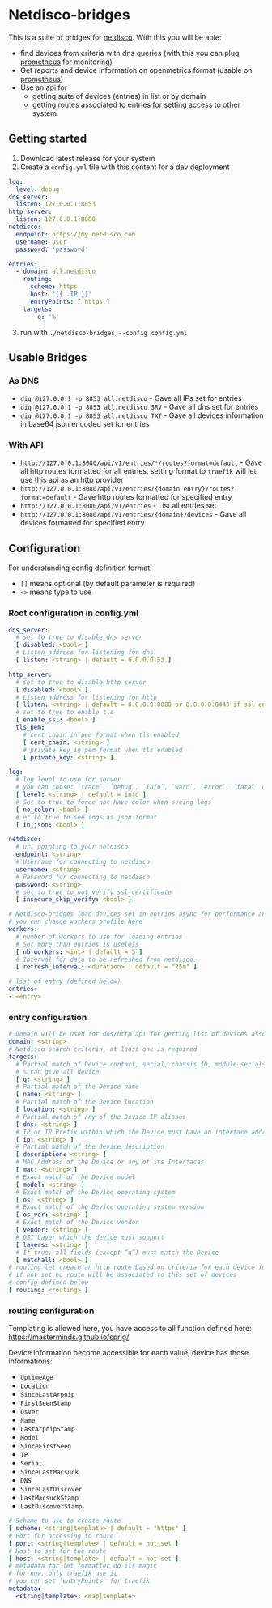 # Netdisco-bridges

This is a suite of bridges for [netdisco](https://github.com/netdisco/netdisco). With this you will be able:

- find devices from criteria with dns queries (with this you can plug [prometheus](https://prometheus.io/) for monitoring)
- Get reports and device information on openmetrics format (usable on [prometheus](https://prometheus.io/))
- Use an api for
    - getting suite of devices (entries) in list or by domain
    - getting routes associated to entries for setting access to other system

## Getting started

1. Download latest release for your system
2. Create a `config.yml` file with this content for a dev deployment

```yaml
log:
  level: debug
dns_server:
  listen: 127.0.0.1:8853
http_server:
  listen: 127.0.0.1:8080
netdisco:
  endpoint: https://my.netdisco.com
  username: user
  password: 'password'

entries:
  - domain: all.netdisco
    routing:
      scheme: https
      host: '{{ .IP }}'
      entryPoints: [ https ]
    targets:
      - q: '%'
```

3. run with `./netdisco-bridges --config config.yml`

## Usable Bridges

### As DNS

- `dig @127.0.0.1 -p 8853 all.netdisco` - Gave all IPs set for entries
- `dig @127.0.0.1 -p 8853 all.netdisco SRV` - Gave all dns set for entries
- `dig @127.0.0.1 -p 8853 all.netdisco TXT` - Gave all devices information in base64 json encoded set for entries

### With API

- `http://127.0.0.1:8080/api/v1/entries/*/routes?format=default` - Gave all http routes formatted for all entries, setting format to `traefik`
  will let use this api as an http provider
- `http://127.0.0.1:8080/api/v1/entries/{domain entry}/routes?format=default` - Gave http routes formatted for specified entry
- `http://127.0.0.1:8080/api/v1/entries` - List all entries set
- `http://127.0.0.1:8080/api/v1/entries/{domain}/devices` - Gave all devices formatted for specified entry

## Configuration

For understanding config definition format:

- `[]` means optional (by default parameter is required)
- `<>` means type to use

### Root configuration in config.yml

```yaml
dns_server:
  # set to true to disable dns server
  [ disabled: <bool> ]
  # Listen address for listening for dns
  [ listen: <string> | default = 0.0.0.0:53 ]

http_server:
  # set to true to disable http server
  [ disabled: <bool> ]
  # Listen address for listening for http
  [ listen: <string> | default = 0.0.0.0:8080 or 0.0.0.0:8443 if ssl enabled ]
  # set to true to enable tls
  [ enable_ssl: <bool> ]
  tls_pem:
    # cert chain in pem format when tls enabled
    [ cert_chain: <string> ]
    # private key in pem format when tls enabled
    [ private_key: <string> ]

log:
  # log level to use for server
  # you can chose: `trace`, `debug`, `info`, `warn`, `error`, `fatal` or `panic`
  [ level: <string> | default = info ]
  # Set to true to force not have color when seeing logs
  [ no_color: <bool> ]
  # et to true to see logs as json format
  [ in_json: <bool> ]

netdisco:
  # url pointing to your netdisco
  endpoint: <string>
  # Username for connecting to netdisco
  username: <string>
  # Password for connecting to netdisco
  password: <string>
  # set to true to not verify ssl certificate
  [ insecure_skip_verify: <bool> ]

# Netdisco-bridges load devices set in entries async for performance and caching purpose over netdisco
# you can change workers profile here
workers:
  # number of workers to use for loading entries
  # Set more than entries is useless
  [ nb_workers: <int> | default = 5 ]
  # Interval for data to be refreshed from netdisco
  [ refresh_interval: <duration> | default = "25m" ]

# list of entry (defined below)
entries:
- <entry>
```

### entry configuration

```yaml
# Domain will be used for dns/http api for getting list of devices associated
domain: <string>
# Netdisco search criteria, at least one is required
targets:
  # Partial match of Device contact, serial, chassis ID, module serials, location, name, description, dns, or any IP alias
  # % can give all device
  [ q: <string> ]
  # Partial match of the Device name
  [ name: <string> ]
  # Partial match of the Device location
  [ location: <string> ]
  # Partial match of any of the Device IP aliases
  [ dns: <string> ]
  # IP or IP Prefix within which the Device must have an interface address
  [ ip: <string> ]
  # Partial match of the Device description
  [ description: <string> ]
  # MAC Address of the Device or any of its Interfaces
  [ mac: <string> ]
  # Exact match of the Device model
  [ model: <string> ]
  # Exact match of the Device operating system
  [ os: <string> ]
  # Exact match of the Device operating system version
  [ os_ver: <string> ]
  # Exact match of the Device vendor
  [ vendor: <string> ]
  # OSI Layer which the device must support
  [ layers: <string> ]
  # If true, all fields (except “q”) must match the Device
  [ matchall: <bool> ]
# routing let create an http route based on criteria for each device found in entry
# if not set no route will be associated to this set of devices
# config defined below
[ routing: <routing> ]
```

### routing configuration

Templating is allowed here, you have access to all function defined here: https://masterminds.github.io/sprig/

Device information become accessible for each value, device has those informations:

- `UptimeAge`
- `Location`
- `SinceLastArpnip`
- `FirstSeenStamp`
- `OsVer`
- `Name`
- `LastArpnipStamp`
- `Model`
- `SinceFirstSeen`
- `IP`
- `Serial`
- `SinceLastMacsuck`
- `DNS`
- `SinceLastDiscover`
- `LastMacsuckStamp`
- `LastDiscoverStamp`

```yaml
# Scheme to use to create route
[ scheme: <string|template> | default = "https" ]
# Port for accessing to route
[ port: <string|template> | default = not set ]
# Host to set for the route
[ host: <string|template> | default = not set ]
# metadata for let formatter do its magic
# for now, only traefik use it
# you can set `entryPoints` for traefik
metadata:
  <string|template>: <map|template>
```
